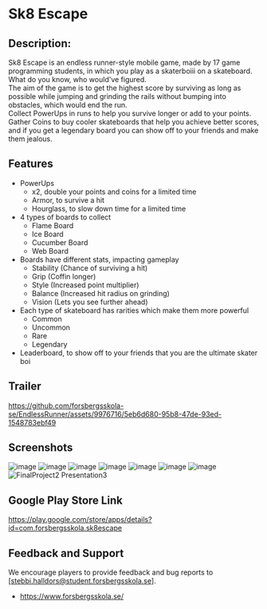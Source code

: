 # Sk8 Escape 

<h2> Description: </h2>
Sk8 Escape is an endless runner-style mobile game, made by 17 game programming students, in which you play as a skaterboiii on a skateboard. What do you know, who would've figured. </br>
The aim of the game is to get the highest score by surviving as long as possible while jumping and grinding the rails without bumping into obstacles, which would end the run. </br>
Collect PowerUps in runs to help you survive longer or add to your points. </br>
Gather Coins to buy cooler skateboards that help you achieve better scores, and if you get a legendary board you can show off to your friends and make them jealous. </br>

## Features
* PowerUps
  * x2, double your points and coins for a limited time
  * Armor, to survive a hit
  * Hourglass, to slow down time for a limited time
* 4 types of boards to collect
  * Flame Board
  * Ice Board
  * Cucumber Board
  * Web Board
* Boards have different stats, impacting gameplay
  * Stability (Chance of surviving a hit)
  * Grip (Coffin longer)
  * Style (Increased point multiplier)
  * Balance (Increased hit radius on grinding)
  * Vision (Lets you see further ahead)
* Each type of skateboard has rarities which make them more powerful
  * Common
  * Uncommon
  * Rare
  * Legendary
* Leaderboard, to show off to your friends that you are the ultimate skater boi

## Trailer
https://github.com/forsbergsskola-se/EndlessRunner/assets/9976716/5eb6d680-95b8-47de-93ed-1548783ebf49

## Screenshots
![image](https://github.com/forsbergsskola-se/EndlessRunner/assets/5792742/097ab386-8d28-4ae5-abdf-08673c481aa9)
![image](https://github.com/forsbergsskola-se/EndlessRunner/assets/9976716/e3e74324-62f7-4ace-8b04-4987d15ef4a4)
![image](https://github.com/forsbergsskola-se/EndlessRunner/assets/9976716/94c00b66-b20f-4d1b-beab-34b8f122dca3)
![image](https://github.com/forsbergsskola-se/EndlessRunner/assets/9976716/e49f18cf-7588-4b70-b3ef-27d7b5aa69af)
![image](https://github.com/forsbergsskola-se/EndlessRunner/assets/9976716/e0d952e2-4151-4fdd-9996-42310a40bb2c)
![image](https://github.com/forsbergsskola-se/EndlessRunner/assets/9976716/5ada5383-e094-4d55-8ae8-38c25e70f2b7)
![image](https://github.com/forsbergsskola-se/EndlessRunner/assets/9976716/9b84ebc9-8488-4711-89b0-8d171724f483)
![FinalProject2 Presentation3](https://github.com/forsbergsskola-se/EndlessRunner/assets/9976716/f47ca17d-6a74-415b-a8a4-50afe0387dac)


## Google Play Store Link
https://play.google.com/store/apps/details?id=com.forsbergsskola.sk8escape

## Feedback and Support
We encourage players to provide feedback and bug reports to [stebbi.halldors@student.forsbergsskola.se]. </br>

* https://www.forsbergsskola.se/
